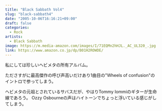 ```yaml
---
title: "Black Sabbath Vol4"
slug: "black-sabbath4"
date: "2005-10-06T16:16:21+09:00"
draft: false
categories: 
  - Rock
artists:
  - Black Sabbath
image: https://m.media-amazon.com/images/I/71EQMn2hHJL._AC_UL320_.jpg
link: https://www.amazon.co.jp/dp/B01H2ROWDE/
---
```

私にしては珍しいヘビメタの所有アルバム。
<!--more-->
たださすがに最高傑作の呼び声高いだけあり1曲目の"Wheels of confusion"のイントロで参ってしまう。

ヘビメタの元祖とされているサバスだが、やはりTommy Iommiのギターが生命線であろう。
Ozzy Osbourneの声はハイトーンでちょっと浮いている感じがしてしまう。
